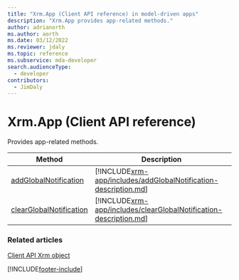 ```yaml
---
title: "Xrm.App (Client API reference) in model-driven apps"
description: "Xrm.App provides app-related methods."
author: adrianorth
ms.author: aorth
ms.date: 03/12/2022
ms.reviewer: jdaly
ms.topic: reference
ms.subservice: mda-developer
search.audienceType: 
  - developer
contributors:
  - JimDaly
---
```

# Xrm.App (Client API reference)

Provides app-related methods. 

|Method |Description |
|---|---|
|[addGlobalNotification](xrm-app/addGlobalNotification.md)|[!INCLUDE[xrm-app/includes/addGlobalNotification-description.md](xrm-app/includes/addGlobalNotification-description.md)]|
|[clearGlobalNotification](xrm-app/clearGlobalNotification.md)|[!INCLUDE[xrm-app/includes/clearGlobalNotification-description.md](xrm-app/includes/clearGlobalNotification-description.md)]|


### Related articles

[Client API Xrm object](../clientapi-xrm.md)


[!INCLUDE[footer-include](../../../../includes/footer-banner.md)]
